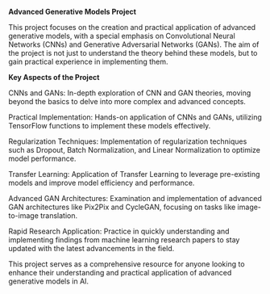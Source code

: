 **Advanced Generative Models Project**

This project focuses on the creation and practical application of advanced generative models, with a special emphasis on Convolutional Neural Networks (CNNs) and Generative Adversarial Networks (GANs). The aim of the project is not just to understand the theory behind these models, but to gain practical experience in implementing them.

**Key Aspects of the Project**

CNNs and GANs: In-depth exploration of CNN and GAN theories, moving beyond the basics to delve into more complex and advanced concepts.

Practical Implementation: Hands-on application of CNNs and GANs, utilizing TensorFlow functions to implement these models effectively.

Regularization Techniques: Implementation of regularization techniques such as Dropout, Batch Normalization, and Linear Normalization to optimize model performance.

Transfer Learning: Application of Transfer Learning to leverage pre-existing models and improve model efficiency and performance.

Advanced GAN Architectures: Examination and implementation of advanced GAN architectures like Pix2Pix and CycleGAN, focusing on tasks like image-to-image translation.

Rapid Research Application: Practice in quickly understanding and implementing findings from machine learning research papers to stay updated with the latest advancements in the field.

This project serves as a comprehensive resource for anyone looking to enhance their understanding and practical application of advanced generative models in AI.
